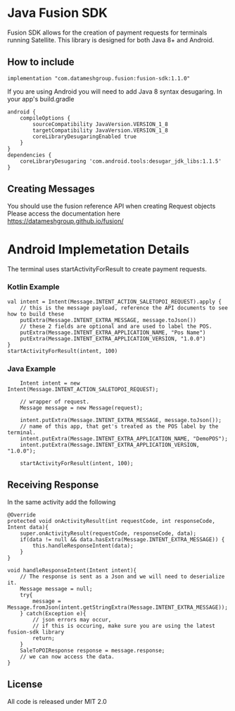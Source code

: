 # Java Fusion SDK

Fusion SDK allows for the creation of payment requests for terminals running Satellite.
This library is designed for both Java 8+ and Android.

## How to include

    implementation "com.datameshgroup.fusion:fusion-sdk:1.1.0"

If you are using Android you will need to add Java 8 syntax desugaring.
In your app's build.gradle

    android {
		compileOptions {
			sourceCompatibility JavaVersion.VERSION_1_8
			targetCompatibility JavaVersion.VERSION_1_8
			coreLibraryDesugaringEnabled true
		}
	}
	dependencies {
		coreLibraryDesugaring 'com.android.tools:desugar_jdk_libs:1.1.5'
	}

## Creating Messages
You should use the fusion reference API when creating Request objects  
Please access the documentation here https://datameshgroup.github.io/fusion/

# Android Implemetation Details
The terminal uses startActivityForResult to create payment requests.
### Kotlin Example
    val intent = Intent(Message.INTENT_ACTION_SALETOPOI_REQUEST).apply {
		// this is the message payload, reference the API documents to see how to build these
		putExtra(Message.INTENT_EXTRA_MESSAGE, message.toJson())
		// these 2 fields are optional and are used to label the POS.
		putExtra(Message.INTENT_EXTRA_APPLICATION_NAME, "Pos Name")
		putExtra(Message.INTENT_EXTRA_APPLICATION_VERSION, "1.0.0")
	}
	startActivityForResult(intent, 100)

### Java Example


        Intent intent = new Intent(Message.INTENT_ACTION_SALETOPOI_REQUEST);

        // wrapper of request.
        Message message = new Message(request);

        intent.putExtra(Message.INTENT_EXTRA_MESSAGE, message.toJson());
        // name of this app, that get's treated as the POS label by the terminal.
        intent.putExtra(Message.INTENT_EXTRA_APPLICATION_NAME, "DemoPOS");
        intent.putExtra(Message.INTENT_EXTRA_APPLICATION_VERSION, "1.0.0");

        startActivityForResult(intent, 100);

## Receiving Response
In the same activity add the following  

    @Override
    protected void onActivityResult(int requestCode, int responseCode, Intent data){
        super.onActivityResult(requestCode, responseCode, data);
        if(data != null && data.hasExtra(Message.INTENT_EXTRA_MESSAGE)) {
            this.handleResponseIntent(data);
        }
    }

	void handleResponseIntent(Intent intent){
	    // The response is sent as a Json and we will need to deserialize it.
	    Message message = null;
	    try{
	        message = Message.fromJson(intent.getStringExtra(Message.INTENT_EXTRA_MESSAGE));
	    } catch(Exception e){
	        // json errors may occur,
	        // if this is occuring, make sure you are using the latest fusion-sdk library
	        return;
	    }
	    SaleToPOIResponse response = message.response;
	    // we can now access the data.
	}

## License
All code is released under MIT 2.0
